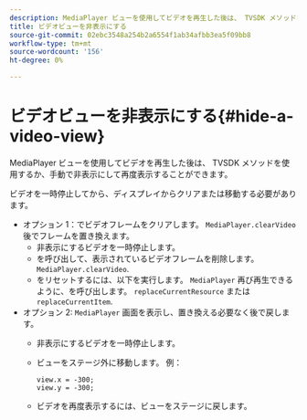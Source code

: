 ```yaml
---
description: MediaPlayer ビューを使用してビデオを再生した後は、 TVSDK メソッドを使用するか、手動で非表示にして再度表示することができます。
title: ビデオビューを非表示にする
source-git-commit: 02ebc3548a254b2a6554f1ab34afbb3ea5f09bb8
workflow-type: tm+mt
source-wordcount: '156'
ht-degree: 0%

---
```


# ビデオビューを非表示にする{#hide-a-video-view}

MediaPlayer ビューを使用してビデオを再生した後は、 TVSDK メソッドを使用するか、手動で非表示にして再度表示することができます。

ビデオを一時停止してから、ディスプレイからクリアまたは移動する必要があります。
* オプション 1：でビデオフレームをクリアします。 `MediaPlayer.clearVideo`後でフ&#x200B;レームを置き換えます。
   * 非表示にするビデオを一時停止します。
   * を呼び出して、表示されているビデオフレームを削除します。 `MediaPlayer.clearVideo`.
   * をリセットするには、以下を実行します。 `MediaPlayer` 再び再生できるように、を呼び出します。 `replaceCurrentResource` または `replaceCurrentItem`.
* オプション 2: `MediaPlayer` 画面を表示し、置き換える必要なく後で戻します。
   * 非表示にするビデオを一時停止します。
   * ビューをステージ外に移動します。 例：

     ```
     view.x = -300; 
     view.y = -300;
     ```

   * ビデオを再度表示するには、ビューをステージに戻します。
